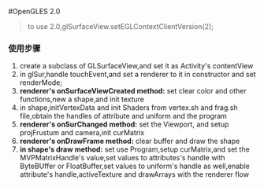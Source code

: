 #OpenGLES 2.0
> to use 2.0,glSurfaceView.setEGLContextClientVersion(2);

### 使用步骤
1. create a subclass of GLSurfaceView,and set it as Activity's contentView
2. in glSur,handle touchEvent,and set a renderer to it in constructor and set renderMode;
3. **renderer's onSurfaceViewCreated method:** set clear color and other functions,new a shape,and init texture
4. in shape,initVertexData and init Shaders from vertex.sh and frag.sh file,obtain the handles of attribute and uniform and the program
5. **renderer's onSurChanged method:** set the Viewport, and setup projFrustum and camera,init curMatrix
6. **renderer's onDrawFrame method:** clear buffer and draw the shape
7. **in shape's draw method:** set use Program,setup curMatrix,and set the MVPMatrixHandle's value,set values to attributes's handle with ByteBUffer or FloatBuffer,set values to uniform's handle as well,enable attribute's handle,activeTexture and drawArrays with the renderer flow

